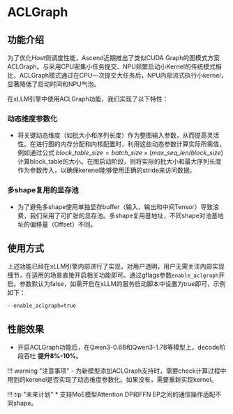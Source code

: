 # ACLGraph


## 功能介绍

为了优化Host侧调度性能，Ascend近期推出了类似CUDA Graph的图模式方案ACLGraph。与采用CPU密集小任务提交、NPU频繁启动小Kernel的传统模式相比，ACLGraph模式通过在CPU一次提交大任务后，NPU内部流式执行小kernel，显著降低了启动时间和NPU气泡。

在xLLM引擎中使用ACLGraph功能，我们实现了以下特性：
### 动态维度参数化
  - 将关键动态维度（如批大小和序列长度）作为整图输入参数，从而提高灵活性。在进行图的内存分配和内核配置时，利用这些动态参数计算实际所需值，例如通过公式   $block\_table\_size = batch\_size \times (max\_seq\_len / block\_size)$ 计算block_table的大小。在图启动阶段，则将实际的批大小和最大序列长度作为参数传入，以确保kerenel能够使用正确的stride来访问数据。

### 多shape复用的显存池
  - 为了避免多shape使用单独显存buffer（输入、输出和中间Tensor）导致浪费，我们采用了可扩张的显存池。多shape复用基地址，不同shape对池基地址的偏移量（Offset）不同。


## 使用方式

上述功能已经在xLLM引擎内部进行了实现，对用户透明，用户无需关注内部实现细节，在适用的场景直接开启相关功能即可。通过gflags参数`enable_aclgraph`开启。参数默认为false，如需开启在xLLM的服务启动脚本中设置为true即可，示例如下：
```shell
--enable_aclgraph=true
```


## 性能效果
- 开启ACLGraph功能后，在Qwen3-0.6B和Qwen3-1.7B等模型上，decode阶段吞吐 **提升8%-10%**。

!!! warning "注意事项"
    - 为新模型添加ACLGraph支持时，需要check计算过程中用到的kerenel是否实现了动态维度参数化。如果没有，需要重新实现kernel。

!!! tip "未来计划"
    * 支持MoE模型Attention DP和FFN EP之间的通信操作适配不同shape。
